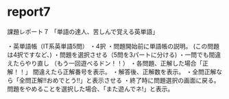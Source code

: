 # report7
課題レポート７
「単語の達人、苦しんで覚える英単語」

・英単語帳（IT系英単語5問）
・4択
・問題開始前に単語帳の説明。
 (この問題は4択ですなど、)
・問題を選択させる（5問を3パートに分ける)
・一問でも間違えたらやり直し
   （もう一回遊べるドン！！）
・各問題、正解した場合「正解！！」
  間違えたら正解番号を表示。
・解答後、正解数を表示。
・全問正解なら「全問正解!!おめでとう!!」と表示させる
・終了時に問題選択の画面に戻る。
  問題をやめることを選択した場合、「また遊んでネ!」と表示。
